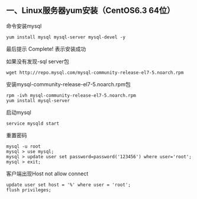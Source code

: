 
## 一、Linux服务器yum安装（CentOS6.3 64位）


命令安装mysql
    
    yum install mysql mysql-server mysql-devel -y
最后提示 Complete!  表示安装成功

如果没有发现-sql server包

    wget http://repo.mysql.com/mysql-community-release-el7-5.noarch.rpm
    
安装mysql-community-release-el7-5.noarch.rpm包    
    
    rpm -ivh mysql-community-release-el7-5.noarch.rpm
    yum install mysql-server

    
启动mysql

    service mysqld start 
    
重置密码
    
    mysql -u root
    mysql > use mysql;
    mysql > update user set password=password('123456') where user='root';
    mysql > exit;
    
客户端出现Host not allow connect

    update user set host = '%' where user = 'root'; 
    flush privileges; 
